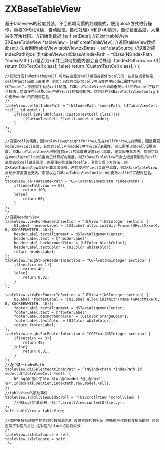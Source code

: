 # ZXBaseTableView
基于tableview的轻度封装，不会影响习惯的处理模式，使用block方式进行操作，简易的代码风格，自动赋值，自动处理xib和非xib情况，自动设置高度，大量减少冗余代码。
//初始化数据
    [self setData];
    //初始化tableView
    ZXBaseTableView *tableView = [self creatTableView];
    //设置tableView数据 此set方法会刷新tableView
    tableView.zxDatas = self.dataSource;
    //设置对应indexPath的cell类
    tableView.cellClassAtIndexPath = ^Class(NSIndexPath *indexPath) {
        //是否为xib并且如何加载内部会自动处理
        if(indexPath.row == 0){
            return [XibTestCell class];
        }else{
            return [CustomTestCell class];
        }
    };
    
    //获取对应indexPath的cell 可以在这里对cell赋值或者修改cell的一些属性或者绑定cell中button的点击事件 注意：若您的自定义cell中.h文件中model属性名称叫作“model”，则无需手动给cell赋值，ZXBaseTableView会自动查找cell中的model字段并且赋值，您直接在setModel中进行cell的赋值即可。您可以在ZXBaseTableViewConfig.h中更改model的匹配属性名
    /*
    tableView.cellAtIndexPath = ^(NSIndexPath *indexPath, UITableViewCell *cell, id model) {
        if([cell isKindOfClass:[CustomTestCell class]]){
            ((CustomTestCell *)cell).model = model;
        }
    };
     */
    
    //设置cell的高度，因tableview的heightforrow方法在cellforrow之前调用，因此需要model寄存cell高度，若您的cell对应model中含有cellH属性，则无需手动给cell设置高度，ZXBaseTableView会根据当前cell的高度来设置cell高度，无需调用此方法，您也可以在model的cellH中设置自己计算好的高度，则ZXBaseTableView不会去根据获取到的cell高度去给cell赋值高度，而是使用您赋值的cellH，若您实现下方方法，则ZXBaseTableView自动计算高度无效，若您使用了cell自适应高度，则ZXBaseTableView自动计算高度也无效。您可以在ZXBaseTableViewConfig.h中更改cellH的匹配属性名。
    /*
    tableView.cellHAtIndexPath = ^CGFloat(NSIndexPath *indexPath) {
        if(indexPath.row == 0){
            return 100;
        }else{
            return 60;
        }
    };
    */
    //设置HeaderView
    tableView.viewForHeaderInSection = ^UIView *(NSInteger section) {
        UILabel *headerLabel = [[UILabel alloc]initWithFrame:CGRectMake(0, 0, KSCREENWIDTH, 40)];
        headerLabel.textAlignment = NSTextAlignmentCenter;
        headerLabel.text = @"headerLabel";
        headerLabel.backgroundColor = [UIColor blackColor];
        headerLabel.textColor = [UIColor whiteColor];
        return headerLabel;
    };
    tableView.heightForHeaderInSection = ^CGFloat(NSInteger section) {
        if(section == 1){
            return 40;
        }else{
            return 0.01;
        }
    };
    
    tableView.viewForFooterInSection = ^UIView *(NSInteger section) {
        UILabel *footerLabel = [[UILabel alloc]initWithFrame:CGRectMake(0, 0, KSCREENWIDTH, 40)];
        footerLabel.textAlignment = NSTextAlignmentCenter;
        footerLabel.text = @"footerLabel";
        footerLabel.backgroundColor = [UIColor orangeColor];
        footerLabel.textColor = [UIColor whiteColor];
        return footerLabel;
    };
    tableView.heightForFooterInSection = ^CGFloat(NSInteger section) {
        if(section == 3){
            return 40;
        }else{
            return 0.01;
        }
    };
    //选中某一indexPath
    tableView.didSelectedAtIndexPath = ^(NSIndexPath *indexPath,id model,UITableViewCell *cell) {
        NSLog(@"选中了%lu-%lu,选中model-%@,选中cell-%@",indexPath.section,indexPath.row,model,cell);
    };
    //tableView的滚动事件
    tableView.scrollViewDidScroll = ^(UIScrollView *scrollView) {
        //NSLog(@"滚动到--%lf",scrollView.contentOffset.y);
    };
    self.tableView = tableView;
    
    //同时支持系统原生的代理和数据源方法 设置代理和数据源 遵循相应代理和数据源即可 若您重写了对应的方法 这对应的block方法将失效
    /*
    tableView.zxDataSource = self;
    tableView.zxDelegate = self;
     */
